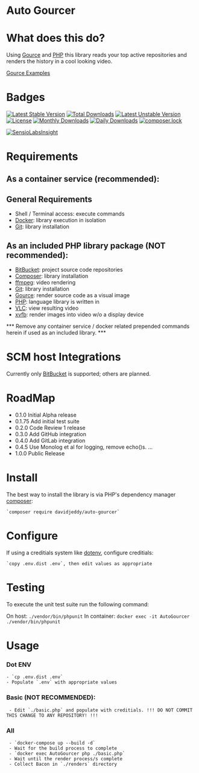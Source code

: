 # Auto Gourcer

# What does this do?

Using [Gource](http://gource.io) and [PHP](http://php.net ) this library reads your top active repositories and renders the history in a cool looking video.

[Gource Examples](https://github.com/acaudwell/Gource/wiki/Videos)

# Badges

[![Latest Stable Version](https://poser.pugx.org/davidjeddy/auto-gourcer/v/stable?format=flat-square)](https://packagist.org/packages/davidjeddy/auto-gourcer)
[![Total Downloads](https://poser.pugx.org/davidjeddy/auto-gourcer/downloads?format=flat-square)](https://packagist.org/packages/davidjeddy/auto-gourcer)
[![Latest Unstable Version](https://poser.pugx.org/davidjeddy/auto-gourcer/v/unstable?format=flat-square)](https://packagist.org/packages/davidjeddy/auto-gourcer)
[![License](https://poser.pugx.org/davidjeddy/auto-gourcer/license?format=flat-square)](https://packagist.org/packages/davidjeddy/auto-gourcer)
[![Monthly Downloads](https://poser.pugx.org/davidjeddy/auto-gourcer/d/monthly?format=flat-square)](https://packagist.org/packages/davidjeddy/auto-gourcer)
[![Daily Downloads](https://poser.pugx.org/davidjeddy/auto-gourcer/d/daily?format=flat-square)](https://packagist.org/packages/davidjeddy/auto-gourcer)
[![composer.lock](https://poser.pugx.org/davidjeddy/auto-gourcer/composerlock?format=flat-square)](https://packagist.org/packages/davidjeddy/auto-gourcer)

[![SensioLabsInsight](https://insight.sensiolabs.com/projects/1d1a7b75-6eb7-4a4c-8585-9ac9c87370b9/big.png)](https://insight.sensiolabs.com/projects/1d1a7b75-6eb7-4a4c-8585-9ac9c87370b9)

# Requirements

## As a container service (recommended):
## General Requirements

 - Shell / Terminal access: execute commands
 - [Docker](https://www.docker.com): library execution in isolation
 - [Git](https://git-scm.com/): library installation

## As an included PHP library package (NOT recommended):

 - [BitBucket](https://bitbucket.org): project source code repositories
 - [Composer](https://getcomposer.org/): library installation
 - [ffmpeg](https://www.ffmpeg.org/): video rendering
 - [Git](https://git-scm.com/): library installation
 - [Gource](http://gource.io/): render source code as a visual image
 - [PHP](http://php.net/): language library is written in
 - [VLC](https://www.videolan.org/vlc/index.html): view resulting video
 - [xvfb](wikipedia): render images into video w/o a display device

 *** Remove any container service / docker related prepended commands herein if used as an included library. ***

# SCM host Integrations

Currently only [BitBucket](https://bitbucket.com) is supported; others are planned.

# RoadMap

 - 0.1.0 Initial Alpha release
 - 0.1.75 Add initial test suite
 - 0.2.0 Code Review 1 release
 - 0.3.0 Add GitHub integration
 - 0.4.0 Add GitLab integration
 - 0.4.5 Use Monolog et al for logging, remove echo()s.
 ...
 - 1.0.0 Public Release

# Install

The best way to install the library is via PHP's dependency manager [composer](https://getcomposer.org):

    `composer require davidjeddy/auto-gourcer`

# Configure

If using a creditials system like [dotenv](https://github.com/vlucas/phpdotenv), configure creditials:

    `copy .env.dist .env`, then edit values as appropriate

# Testing

To execute the unit test suite run the following command:

On host: `./vendor/bin/phpunit`
In container: `docker exec -it AutoGourcer ./vendor/bin/phpunit`

# Usage

### Dot ENV

    - `cp .env.dist .env`
    - Populate `.env` with appropriate values

### Basic (NOT RECOMMENDED):

     - Edit `./basic.php` and populate with creditials. !!! DO NOT COMMIT THIS CHANGE TO ANY REPOSITORY! !!!

### All

     - `docker-compose up --build -d`
     - Wait for the build process to complete
     - `docker exec AutoGourcer php ./basic.php`
     - Wait until the render process/s complete
     - Collect Bacon in `./renders` directory

